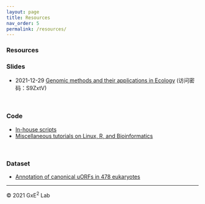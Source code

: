 ```yaml
---
layout: page
title: Resources
nav_order: 5
permalink: /resources/
---
```


### Resources

### Slides

- 2021-12-29 [Genomic methods and their applications in Ecology](https://www.jianguoyun.com/p/DUsfhJQQ146cBhjz2KME) (访问密码：S9ZxtV)

<br/>

### Code

- [In-house scripts](https://github.com/gxelab/scripts)
- [Miscellaneous tutorials on Linux, R, and Bioinformatics](https://gitee.com/mt1022/bioinfo_tutorials)

<br/>

### Dataset

- [Annotation of canonical uORFs in 478 eukaryotes](https://doi.org/10.6084/m9.figshare.9980441.v4)





-----

© 2021 GxE<sup>2</sup> Lab
